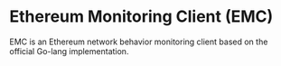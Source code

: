 # Ethereum Monitoring Client (EMC)
EMC is an Ethereum network behavior monitoring client based on the official Go-lang implementation.
